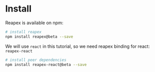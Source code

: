 # Install

Reapex is available on npm:

```bash
# install reapex
npm install reapex@beta --save
```

We will use `react` in this tutorial, so we need reapex binding for react: `reapex-react`

```bash
# install peer dependencies
npm install reapex-react@beta --save
